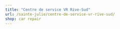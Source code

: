 ```yaml
---
title: "Centre de service VR Rive-Sud"
url: /sainte-julie/centre-de-service-vr-rive-sud/
shop: car repair
---
```

